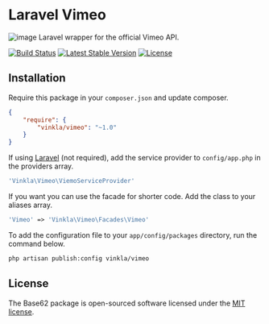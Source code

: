 Laravel Vimeo
=============
![image](https://raw.githubusercontent.com/vinkla/vinkla.github.io/master/images/vimeo-package.png)
Laravel wrapper for the official Vimeo API.

[![Build Status](https://img.shields.io/travis/vinkla/vimeo/master.svg?style=flat)](https://travis-ci.org/vinkla/vimeo)
[![Latest Stable Version](http://img.shields.io/packagist/v/vinkla/vimeo.svg?style=flat)](https://packagist.org/packages/vinkla/vimeo)
[![License](https://img.shields.io/packagist/l/vinkla/vimeo.svg?style=flat)](https://packagist.org/packages/vinkla/vimeo)

## Installation
Require this package in your `composer.json` and update composer.

```json
{
	"require": {
		"vinkla/vimeo": "~1.0"
	}
}
```

If using [Laravel](http://laravel.com) (not required), add the service provider to ```config/app.php``` in the providers array.

```php
'Vinkla\Vimeo\ViemoServiceProvider'
```

If you want you can use the facade for shorter code. Add the class to your aliases array.
```php
'Vimeo' => 'Vinkla\Vimeo\Facades\Vimeo'
```

To add the configuration file to your `app/config/packages` directory, run the command below.
```bash
php artisan publish:config vinkla/vimeo
```

## License

The Base62 package is open-sourced software licensed under the [MIT license](http://opensource.org/licenses/MIT).
